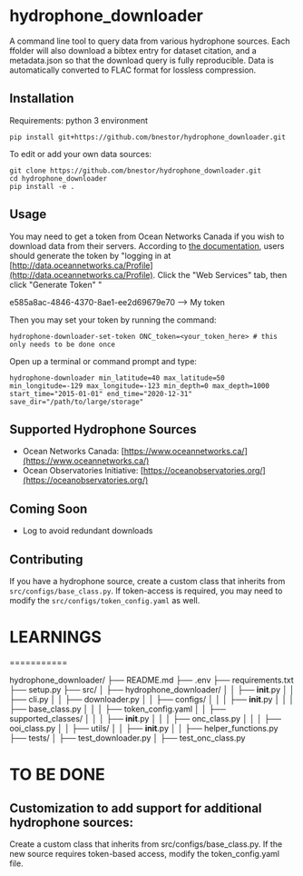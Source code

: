 # hydrophone_downloader
A command line tool to query data from various hydrophone sources. Each ffolder will also download a bibtex entry for dataset citation, and a metadata.json so that the download query is fully reproducible.
Data is automatically converted to FLAC format for lossless compression. 

## Installation
Requirements: python 3 environment

```pip install git+https://github.com/bnestor/hydrophone_downloader.git```

To edit or add your own data sources:

```
git clone https://github.com/bnestor/hydrophone_downloader.git
cd hydrophone_downloader
pip install -e .
```


## Usage
You may need to get a token from Ocean Networks Canada if you wish to download data from their servers. According to [the documentation](https://wiki.oceannetworks.ca/display/O2A/API+Reference), users should generate the token by "logging in at [http://data.oceannetworks.ca/Profile](http://data.oceannetworks.ca/Profile). Click the "Web Services" tab, then click "Generate Token" "

e585a8ac-4846-4370-8ae1-ee2d69679e70 --> My token

Then you may set your token by running the command:
```
hydrophone-downloader-set-token ONC_token=<your_token_here> # this only needs to be done once
```



Open up a terminal or command prompt and type:
```
hydrophone-downloader min_latitude=40 max_latitude=50 min_longitude=-129 max_longitude=-123 min_depth=0 max_depth=1000 start_time="2015-01-01" end_time="2020-12-31" save_dir="/path/to/large/storage"
```

## Supported Hydrophone Sources
- Ocean Networks Canada: [https://www.oceannetworks.ca/](https://www.oceannetworks.ca/)
- Ocean Observatories Initiative: [https://oceanobservatories.org/](https://oceanobservatories.org/)

## Coming Soon
- Log to avoid redundant downloads

## Contributing
If you have a hydrophone source, create a custom class that inherits from `src/configs/base_class.py`. If token-access is required, you may need to modify the `src/configs/token_config.yaml` as well.

# LEARNINGS
===========

hydrophone_downloader/
├── README.md
├── .env
├── requirements.txt
├── setup.py
├── src/
│   ├── hydrophone_downloader/
│   │   ├── __init__.py
│   │   ├── cli.py
│   │   ├── downloader.py
│   │   ├── configs/
│   │   │   ├── __init__.py
│   │   │   ├── base_class.py
│   │   │   ├── token_config.yaml
│   │   ├── supported_classes/
│   │   │   ├── __init__.py
│   │   │   ├── onc_class.py
│   │   │   ├── ooi_class.py
│   │   ├── utils/
│   │       ├── __init__.py
│   │       ├── helper_functions.py
├── tests/
│   ├── test_downloader.py
│   ├── test_onc_class.py


# TO BE DONE

Customization to add support for additional hydrophone sources:
---------------------------------------------------------------

Create a custom class that inherits from src/configs/base_class.py.
If the new source requires token-based access, modify the token_config.yaml file.


